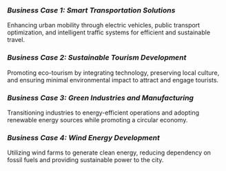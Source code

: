 ### *Business Case 1: Smart Transportation Solutions*  
Enhancing urban mobility through electric vehicles, public transport optimization, and intelligent traffic systems for efficient and sustainable travel.  

### *Business Case 2: Sustainable Tourism Development*  
Promoting eco-tourism by integrating technology, preserving local culture, and ensuring minimal environmental impact to attract and engage tourists.  

### *Business Case 3: Green Industries and Manufacturing*  
Transitioning industries to energy-efficient operations and adopting renewable energy sources while promoting a circular economy.  

### *Business Case 4: Wind Energy Development*  
Utilizing wind farms to generate clean energy, reducing dependency on fossil fuels and providing sustainable power to the city.  

